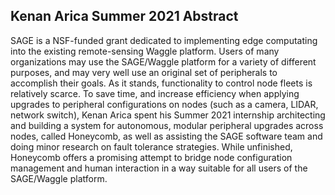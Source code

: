 ## Kenan Arica Summer 2021 Abstract

SAGE is a NSF-funded grant dedicated to implementing edge computating into the existing remote-sensing Waggle platform. Users of many organizations may use the SAGE/Waggle platform for a variety of different purposes, and may very well use an original set of peripherals to accomplish their goals. As it stands, functionality to control node fleets is relatively scarce. To save time, and increase efficiency when applying upgrades to peripheral configurations on nodes (such as a camera, LIDAR, network switch), Kenan Arica spent his Summer 2021 internship architecting and building a system for autonomous, modular peripheral upgrades across nodes, called Honeycomb, as well as assisting the SAGE software team and doing minor research on fault tolerance strategies. While unfinished, Honeycomb offers a promising attempt to bridge node configuration management and human interaction in a way suitable for all users of the SAGE/Waggle platform. 